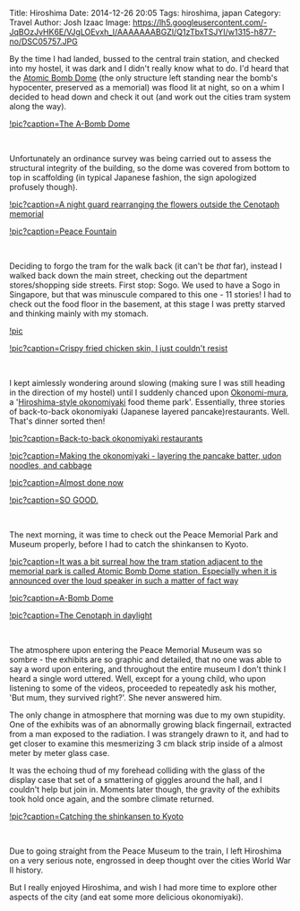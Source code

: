 Title: Hiroshima
Date: 2014-12-26 20:05
Tags: hiroshima, japan
Category: Travel
Author: Josh Izaac
Image: https://lh5.googleusercontent.com/-JqBOzJvHK6E/VJgLOEvxh_I/AAAAAAABGZI/Q1zTbxTSJYI/w1315-h877-no/DSC05757.JPG

<!-- BEGIN_PELICAN_SUMMARY -->

By the time I had landed, bussed to the central train station, and checked into my hostel, it was dark and I didn't really know what to do. I'd heard that the [Atomic Bomb Dome](http://en.wikipedia.org/wiki/Hiroshima_Peace_Memorial) (the only structure left standing near the bomb's hypocenter, preserved as a memorial) was flood lit at night, so on a whim I decided to head down and check it out (and work out the cities tram system along the way).

<!-- END_PELICAN_SUMMARY -->

[!pic?caption=The A-Bomb Dome](https://lh5.googleusercontent.com/-JqBOzJvHK6E/VJgLOEvxh_I/AAAAAAABGZI/Q1zTbxTSJYI/w1315-h877-no/DSC05757.JPG)

<br>

Unfortunately an ordinance survey was being carried out to assess the structural integrity of the building, so the dome was covered from bottom to top in scaffolding (in typical Japanese fashion, the sign apologized profusely though).

[!pic?caption=A night guard rearranging the flowers outside the Cenotaph memorial](https://lh5.googleusercontent.com/-nPp6HOvKfLE/VJgLXt9XOMI/AAAAAAABGaw/Mlx99RAOZT0/w1315-h877-no/DSC05773.JPG)

[!pic?caption=Peace Fountain](https://lh5.googleusercontent.com/-vtPOukhQbt8/VJgLaGJFaYI/AAAAAAABGbI/T7TBPR6EZyU/w1315-h877-no/DSC05777.JPG)

<br>

Deciding to forgo the tram for the walk back (it can't be *that* far), instead I walked back down the main street, checking out the department stores/shopping side streets. First stop: Sogo. We used to have a Sogo in Singapore, but that was minuscule compared to this one - 11 stories! I had to check out the food floor in the basement, at this stage I was pretty starved and thinking mainly with my stomach.

[!pic](https://lh5.googleusercontent.com/-0-JBESiDel0/VJgLigNxcvI/AAAAAAABGcg/McjiVHKUMMM/w1315-h877-no/DSC05790.JPG)

[!pic?caption=Crispy fried chicken skin, I just couldn't resist](https://lh4.googleusercontent.com/-6t3BhCj_LjU/VJgLgRy_87I/AAAAAAABGcQ/uTfS_UXffO0/w1315-h877-no/DSC05787.JPG)

<br>

I kept aimlessly wondering around slowing (making sure I was still heading in the direction of my hostel) until I suddenly chanced upon [Okonomi-mura](http://en.wikipedia.org/wiki/Okonomi-mura), a '[Hiroshima-style okonomiyaki](http://en.wikipedia.org/wiki/Okonomiyaki#Hiroshima_area) food theme park'. Essentially, three stories of back-to-back okonomiyaki (Japanese layered pancake)restaurants. Well. That's dinner sorted then!

[!pic?caption=Back-to-back okonomiyaki restaurants](https://lh3.googleusercontent.com/-2ucD334LwRE/VJgL2CLpE0I/AAAAAAABGfw/pTITrnmCZ-Y/w1315-h877-no/DSC05820.JPG)

[!pic?caption=Making the okonomiyaki - layering the pancake batter, udon noodles, and cabbage](https://lh5.googleusercontent.com/-F9we6tUZDcE/VJgLwLZnqzI/AAAAAAABGew/NcGiGsGAX90/w1315-h877-no/DSC05811.JPG)

[!pic?caption=Almost done now](https://lh6.googleusercontent.com/-i3_iUUzZjY8/VJgLz2M7k9I/AAAAAAABGfY/xyaob0R4x7c/w1315-h877-no/DSC05817.JPG)

[!pic?caption=SO GOOD.](https://lh6.googleusercontent.com/-j6VUjSZQ2oc/VJgL0jlWbuI/AAAAAAABGfg/AHedfjGK88A/w1315-h877-no/DSC05818.JPG)

<br>

The next morning, it was time to check out the Peace Memorial Park and Museum properly, before I had to catch the shinkansen to Kyoto.

[!pic?caption=It was a bit surreal how the tram station adjacent to the memorial park is called Atomic Bomb Dome station. Especially when it is announced over the loud speaker in such a matter of fact way](https://lh6.googleusercontent.com/-i3LRJzLb1F4/VJlGBaDWwbI/AAAAAAABGnQ/NRel5q7cspQ/w1315-h877-no/DSC05852.JPG) 

[!pic?caption=A-Bomb Dome](https://lh4.googleusercontent.com/-VwdtUas3l6I/VJlFzajMxYI/AAAAAAABGlQ/z2VMc5WqY5Q/w1315-h877-no/DSC05825.JPG)

[!pic?caption=The Cenotaph in daylight](https://lh6.googleusercontent.com/-hb-qphNFBHQ/VJlF7wzo-kI/AAAAAAABGmg/fyu5AJRlyCo/w1315-h877-no/DSC05845.JPG)

<br>

The atmosphere upon entering the Peace Memorial Museum was so sombre - the exhibits are so graphic and detailed, that no one was able to say a word upon entering, and throughout the entire museum I don't think I heard a single word uttered. Well, except for a young child, who upon listening to some of the videos, proceeded to repeatedly ask his mother, 'But mum, they survived right?'. She never answered him.

The only change in atmosphere that morning was due to my own stupidity. One of the exhibits was of an abnormally growing black fingernail, extracted from a man exposed to the radiation. I was strangely drawn to it, and had to get closer to examine this mesmerizing 3 cm black strip inside of a almost meter by meter glass case.

It was the echoing thud of my forehead colliding with the glass of the display case that set of a smattering of giggles around the hall, and I couldn't help but join in. Moments later though, the gravity of the exhibits took hold once again, and the sombre climate returned.

[!pic?caption=Catching the shinkansen to Kyoto](https://lh4.googleusercontent.com/-3kZl2Z_NEGM/VJlGKs67LII/AAAAAAABGoo/RpyVMnJtkRU/w1315-h877-no/DSC05863.JPG)

<br>

Due to going straight from the Peace Museum to the train, I left Hiroshima on a very serious note, engrossed in deep thought over the cities World War II history. 

But I really enjoyed Hiroshima, and wish I had more time to explore other aspects of the city (and eat some more delicious okonomiyaki).